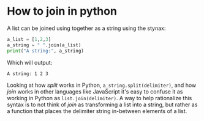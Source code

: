 # How to join in python

A list can be joined using together as a string using the stynax:

```python
a_list = [1,2,3]
a_string = " ".join(a_list)
print("A string:", a_string)
```

Which will output:

```sh
A string: 1 2 3
```

Looking at how *split* works in Python, `a_string.split(delimiter)`, 
and how *join* works in other languages like JavaScript it's easy to confuse it as working in Python as `list.join(delimiter)`.
A way to help rationalize this syntax is to not think of *join* as transforming a list into a string, 
but rather as a function that places the delimiter string in-between elements of a list.
